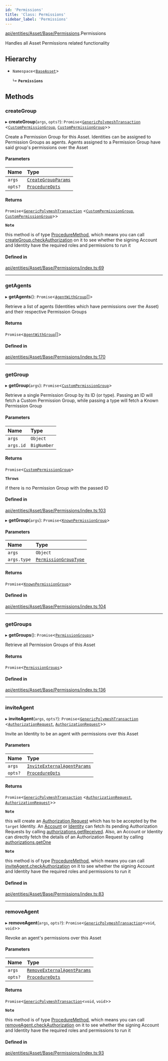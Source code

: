 ```yaml
---
id: 'Permissions'
title: 'Class: Permissions'
sidebar_label: 'Permissions'
---
```


[api/entities/Asset/Base/Permissions](../../../../../../modules/API/Entities/Asset/Base/Permissions/Permissions.md).Permissions

Handles all Asset Permissions related functionality

## Hierarchy

- `Namespace`\<[`BaseAsset`](../BaseAsset/BaseAsset.md)\>

  ↳ **`Permissions`**

## Methods

### createGroup

▸ **createGroup**(`args`, `opts?`): `Promise`\<[`GenericPolymeshTransaction`](../../../../../../modules/Types/Types.md#genericpolymeshtransaction) \<[`CustomPermissionGroup`](../../../CustomPermissionGroup/CustomPermissionGroup.md), [`CustomPermissionGroup`](../../../CustomPermissionGroup/CustomPermissionGroup.md)\>\>

Create a Permission Group for this Asset. Identities can be assigned to Permission Groups as agents. Agents assigned to a Permission Group have said group's permissions over the Asset

#### Parameters

| Name    | Type                                                                                                            |
| :------ | :-------------------------------------------------------------------------------------------------------------- |
| `args`  | [`CreateGroupParams`](../../../../../../interfaces/API/Procedures/Types/CreateGroupParams/CreateGroupParams.md) |
| `opts?` | [`ProcedureOpts`](../../../../../../interfaces/Types/ProcedureOpts/ProcedureOpts.md)                            |

#### Returns

`Promise`\<[`GenericPolymeshTransaction`](../../../../../../modules/Types/Types.md#genericpolymeshtransaction) \<[`CustomPermissionGroup`](../../../CustomPermissionGroup/CustomPermissionGroup.md), [`CustomPermissionGroup`](../../../CustomPermissionGroup/CustomPermissionGroup.md)\>\>

**`Note`**

this method is of type [ProcedureMethod](../../../../../../interfaces/Types/ProcedureMethod/ProcedureMethod.md), which means you can call [createGroup.checkAuthorization](../../../../../../interfaces/Types/ProcedureMethod/ProcedureMethod.md#checkauthorization)
on it to see whether the signing Account and Identity have the required roles and permissions to run it

#### Defined in

[api/entities/Asset/Base/Permissions/index.ts:69](https://github.com/PolymeshAssociation/polymesh-sdk/blob/2c78f6c34/src/api/entities/Asset/Base/Permissions/index.ts#L69)

---

### getAgents

▸ **getAgents**(): `Promise`\<[`AgentWithGroup`](../../../../../../interfaces/API/Entities/Asset/Types/AgentWithGroup/AgentWithGroup.md)[]\>

Retrieve a list of agents (Identities which have permissions over the Asset) and
their respective Permission Groups

#### Returns

`Promise`\<[`AgentWithGroup`](../../../../../../interfaces/API/Entities/Asset/Types/AgentWithGroup/AgentWithGroup.md)[]\>

#### Defined in

[api/entities/Asset/Base/Permissions/index.ts:170](https://github.com/PolymeshAssociation/polymesh-sdk/blob/2c78f6c34/src/api/entities/Asset/Base/Permissions/index.ts#L170)

---

### getGroup

▸ **getGroup**(`args`): `Promise`\<[`CustomPermissionGroup`](../../../CustomPermissionGroup/CustomPermissionGroup.md)\>

Retrieve a single Permission Group by its ID (or type). Passing an ID will fetch a Custom Permission Group,
while passing a type will fetch a Known Permission Group

#### Parameters

| Name      | Type        |
| :-------- | :---------- |
| `args`    | `Object`    |
| `args.id` | `BigNumber` |

#### Returns

`Promise`\<[`CustomPermissionGroup`](../../../CustomPermissionGroup/CustomPermissionGroup.md)\>

**`Throws`**

if there is no Permission Group with the passed ID

#### Defined in

[api/entities/Asset/Base/Permissions/index.ts:103](https://github.com/PolymeshAssociation/polymesh-sdk/blob/2c78f6c34/src/api/entities/Asset/Base/Permissions/index.ts#L103)

▸ **getGroup**(`args`): `Promise`\<[`KnownPermissionGroup`](../../../KnownPermissionGroup/KnownPermissionGroup.md)\>

#### Parameters

| Name        | Type                                                                                              |
| :---------- | :------------------------------------------------------------------------------------------------ |
| `args`      | `Object`                                                                                          |
| `args.type` | [`PermissionGroupType`](../../../../../../enums/Types/PermissionGroupType/PermissionGroupType.md) |

#### Returns

`Promise`\<[`KnownPermissionGroup`](../../../KnownPermissionGroup/KnownPermissionGroup.md)\>

#### Defined in

[api/entities/Asset/Base/Permissions/index.ts:104](https://github.com/PolymeshAssociation/polymesh-sdk/blob/2c78f6c34/src/api/entities/Asset/Base/Permissions/index.ts#L104)

---

### getGroups

▸ **getGroups**(): `Promise`\<[`PermissionGroups`](../../../../../../interfaces/Types/PermissionGroups/PermissionGroups.md)\>

Retrieve all Permission Groups of this Asset

#### Returns

`Promise`\<[`PermissionGroups`](../../../../../../interfaces/Types/PermissionGroups/PermissionGroups.md)\>

#### Defined in

[api/entities/Asset/Base/Permissions/index.ts:136](https://github.com/PolymeshAssociation/polymesh-sdk/blob/2c78f6c34/src/api/entities/Asset/Base/Permissions/index.ts#L136)

---

### inviteAgent

▸ **inviteAgent**(`args`, `opts?`): `Promise`\<[`GenericPolymeshTransaction`](../../../../../../modules/Types/Types.md#genericpolymeshtransaction) \<[`AuthorizationRequest`](../../../AuthorizationRequest/AuthorizationRequest.md), [`AuthorizationRequest`](../../../AuthorizationRequest/AuthorizationRequest.md)\>\>

Invite an Identity to be an agent with permissions over this Asset

#### Parameters

| Name    | Type                                                                                                                                    |
| :------ | :-------------------------------------------------------------------------------------------------------------------------------------- |
| `args`  | [`InviteExternalAgentParams`](../../../../../../interfaces/API/Procedures/Types/InviteExternalAgentParams/InviteExternalAgentParams.md) |
| `opts?` | [`ProcedureOpts`](../../../../../../interfaces/Types/ProcedureOpts/ProcedureOpts.md)                                                    |

#### Returns

`Promise`\<[`GenericPolymeshTransaction`](../../../../../../modules/Types/Types.md#genericpolymeshtransaction) \<[`AuthorizationRequest`](../../../AuthorizationRequest/AuthorizationRequest.md), [`AuthorizationRequest`](../../../AuthorizationRequest/AuthorizationRequest.md)\>\>

**`Note`**

this will create an [Authorization Request](../../../AuthorizationRequest/AuthorizationRequest.md) which has to be accepted by the `target` Identity.
An [Account](../../../Account/Account.md) or [Identity](../../../Identity/Identity.md) can fetch its pending Authorization Requests by calling [authorizations.getReceived](../../../Common/Namespaces/Authorizations/Authorizations.md#getreceived).
Also, an Account or Identity can directly fetch the details of an Authorization Request by calling [authorizations.getOne](../../../Common/Namespaces/Authorizations/Authorizations.md#getone)

**`Note`**

this method is of type [ProcedureMethod](../../../../../../interfaces/Types/ProcedureMethod/ProcedureMethod.md), which means you can call [inviteAgent.checkAuthorization](../../../../../../interfaces/Types/ProcedureMethod/ProcedureMethod.md#checkauthorization)
on it to see whether the signing Account and Identity have the required roles and permissions to run it

#### Defined in

[api/entities/Asset/Base/Permissions/index.ts:83](https://github.com/PolymeshAssociation/polymesh-sdk/blob/2c78f6c34/src/api/entities/Asset/Base/Permissions/index.ts#L83)

---

### removeAgent

▸ **removeAgent**(`args`, `opts?`): `Promise`\<[`GenericPolymeshTransaction`](../../../../../../modules/Types/Types.md#genericpolymeshtransaction)\<`void`, `void`\>\>

Revoke an agent's permissions over this Asset

#### Parameters

| Name    | Type                                                                                                                                    |
| :------ | :-------------------------------------------------------------------------------------------------------------------------------------- |
| `args`  | [`RemoveExternalAgentParams`](../../../../../../interfaces/API/Procedures/Types/RemoveExternalAgentParams/RemoveExternalAgentParams.md) |
| `opts?` | [`ProcedureOpts`](../../../../../../interfaces/Types/ProcedureOpts/ProcedureOpts.md)                                                    |

#### Returns

`Promise`\<[`GenericPolymeshTransaction`](../../../../../../modules/Types/Types.md#genericpolymeshtransaction)\<`void`, `void`\>\>

**`Note`**

this method is of type [ProcedureMethod](../../../../../../interfaces/Types/ProcedureMethod/ProcedureMethod.md), which means you can call [removeAgent.checkAuthorization](../../../../../../interfaces/Types/ProcedureMethod/ProcedureMethod.md#checkauthorization)
on it to see whether the signing Account and Identity have the required roles and permissions to run it

#### Defined in

[api/entities/Asset/Base/Permissions/index.ts:93](https://github.com/PolymeshAssociation/polymesh-sdk/blob/2c78f6c34/src/api/entities/Asset/Base/Permissions/index.ts#L93)
